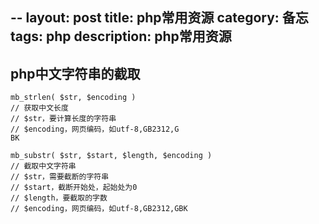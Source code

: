 --
layout: post
title: php常用资源
category: 备忘
tags: php 
description: php常用资源 
---

## php中文字符串的截取
	mb_strlen( $str, $encoding ) 
	// 获取中文长度
	// $str，要计算长度的字符串 
	// $encoding，网页编码，如utf-8,GB2312,G
	BK 
	
	mb_substr( $str, $start, $length, $encoding ) 
	// 截取中文字符串
	// $str，需要截断的字符串 
	// $start，截断开始处，起始处为0 
	// $length，要截取的字数 
	// $encoding，网页编码，如utf-8,GB2312,GBK 